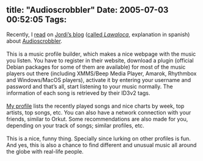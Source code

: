 title: "Audioscrobbler"
Date: 2005-07-03 00:52:05
Tags: 
---
Recently, I <a href="http://www.lawaloca.com/index.php?gadget=Blog&amp;action=SingleView&amp;id=393" target="_blank">read</a> on <a href="http://www.lawaloca.com" target="_blank">Jordi&#8217;s blog</a> (<a href="http://www.lawaloca.com/index.php?gadget=Blog&amp;action=SingleView&amp;id=100" target="_blank">called <em>Lawaloca</em></a>, explanation in spanish) about <a href="http://www.audioscrobbler.com" target="_blank">Audioscrobbler</a>.<br/><br/>
This is a music profile builder, which makes a nice webpage with the
music you listen. You have to register in their website, download a
plugin (official Debian packages for some of them are available) for
most of the music players out there (including XMMS/Beep Media Player,
Amarok, Rhythmbox and Windows/MacOS players), activate it by entering
your username and password and that&#8217;s all, start listening to your
music normally. The information of each song is retrieved by their
ID3v2 tags.<br/><br/><a href="http://www.audioscrobbler.com/user/damog" target="_blank">
My profile</a> lists the recently played songs and nice charts by week, top
artists, top songs, etc. You can also have a network connection with
your friends, similar to Orkut. Some recommendations are also made for
you, depending on your track of songs; similar profiles, etc.<br/><br/>
This is a nice, funny thing. Specially since lurking on other profiles
is fun. And yes, this is also a chance to find different and unusual
music all around the globe with real-life people.<br/><br/><br/><br/>
